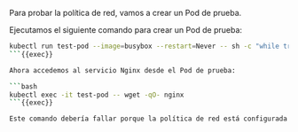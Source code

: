 Para probar la política de red, vamos a crear un Pod de prueba.

Ejecutamos el siguiente comando para crear un Pod de prueba:

```bash
kubectl run test-pod --image=busybox --restart=Never -- sh -c "while true; do echo hello; sleep 5; done"
```{{exec}}

Ahora accedemos al servicio Nginx desde el Pod de prueba:

```bash
kubectl exec -it test-pod -- wget -qO- nginx
```{{exec}}

Este comando debería fallar porque la política de red está configurada para bloquear el tráfico desde cualquier pod que no tenga la etiqueta `app: nginx`. Esto garantiza que solo los pods etiquetados con `app: nginx` puedan comunicarse con otros recursos, limitando el acceso para mejorar la seguridad y control de tráfico en el clúster.